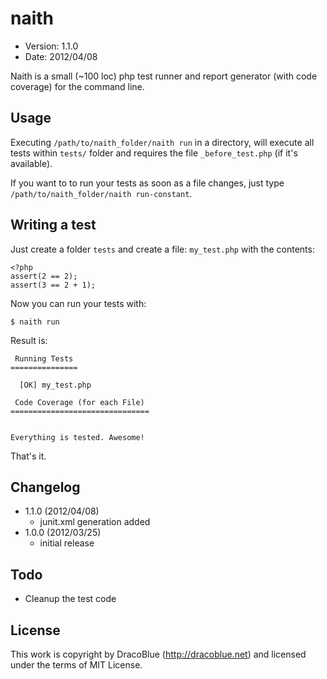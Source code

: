 # naith

* Version: 1.1.0
* Date: 2012/04/08

Naith is a small (~100 loc) php test runner and report generator (with code coverage) for the command line.

## Usage

Executing `/path/to/naith_folder/naith run` in a directory, will execute all tests within `tests/`
folder and requires the file `_before_test.php` (if it's available).

If you want to to run your tests as soon as a file changes, just type
`/path/to/naith_folder/naith run-constant`.

## Writing a test

Just create a folder `tests` and create a file: `my_test.php` with the contents:

    <?php
    assert(2 == 2);
    assert(3 == 2 + 1);
    
Now you can run your tests with:

    $ naith run

Result is:

     Running Tests 
    ===============
    
      [OK] my_test.php
    
     Code Coverage (for each File)
    ===============================
    
    
    Everything is tested. Awesome!

That's it.

## Changelog

- 1.1.0 (2012/04/08)
  - junit.xml generation added
- 1.0.0 (2012/03/25)
  - initial release

## Todo

* Cleanup the test code

## License

This work is copyright by DracoBlue (<http://dracoblue.net>) and licensed under the terms of MIT License.
